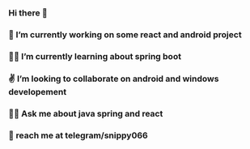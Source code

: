 ### Hi there 👋

<!--
**snippy066/snippy066** is a ✨ _special_ ✨ repository because its `README.md` (this file) appears on your GitHub profile.

Here are some ideas to get you started:

### 🔭 I’m currently working on some react and android project
###🌱 I’m currently learning about spring boot
- 👯 I’m looking to collaborate on ...
- 🤔 I’m looking for help with ...
###💬 Ask me about 
- 📫 How to reach me: ...
- 😄 Pronouns: ...
- ⚡ Fun fact: ...
-->
### 🧡 I’m currently working on some react and android project
### 🐱‍🚀 I’m currently learning about spring boot
### ✌  I’m looking to collaborate on android and windows developement  
### 🐱‍👤 Ask me about java spring and react 
### 👾 reach me at telegram/snippy066
